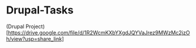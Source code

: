 # Drupal-Tasks
(Drupal Project)[https://drive.google.com/file/d/1R2WcmKXbYXgdJQYVaJrez9MWzMc2jzOh/view?usp=share_link]
